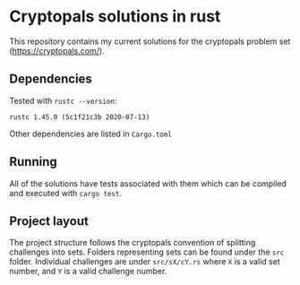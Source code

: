 # Cryptopals solutions in rust
This repository contains my current solutions for the cryptopals problem set (https://cryptopals.com/).

## Dependencies
Tested with `rustc --version`:
```
rustc 1.45.0 (5c1f21c3b 2020-07-13)
```
Other dependencies are listed in `Cargo.toml`
## Running
All of the solutions have tests associated with them which can be compiled and executed with `cargo test`.

## Project layout
The project structure follows the cryptopals convention of splitting challenges into sets. Folders representing sets can be found under the `src` folder. Individual challenges are under `src/sX/cY.rs` where `X` is a valid set number, and `Y` is a valid challenge number.
